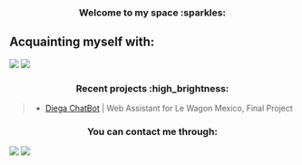 <h3 align="center">Welcome to my space :sparkles:</h3>

## **Acquainting myself with:**
<p>

<img src="https://img.shields.io/badge/Python-14354C?style=for-the-badge&logo=python&logoColor=white">
<img src="https://img.shields.io/badge/PostgreSQL-316192?style=for-the-badge&logo=postgresql&logoColor=white">

<p>

  
<h3 align="center">Recent projects :high_brightness:</h3>

>- [Diega ChatBot](https://github.com/jimhouserock/Capstone_Project_DiegaChatBot_v2) | Web Assistant for Le Wagon Mexico, Final Project<br>



<h3 align="center">You can contact me through:</h2>
<p align="center">
  
<a href="https://www.linkedin.com/in/sgulec/"><img src="https://img.shields.io/badge/LinkedIn-0077B5?style=for-the-badge&logo=linkedin&logoColor=white"></a>
<a href="mailto:selcan.gulec@gmail.com"><img src="https://img.shields.io/badge/Gmail-D14836?style=for-the-badge&logo=gmail&logoColor=white"></a>
</p>
